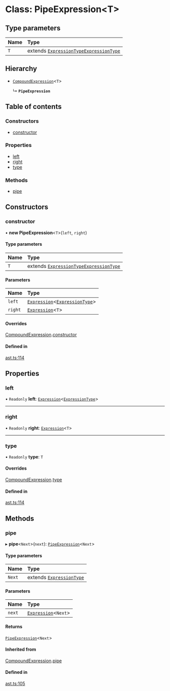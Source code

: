 # Class: PipeExpression<T\>

## Type parameters

| Name | Type                                                                                                     |
| :--- | :------------------------------------------------------------------------------------------------------- |
| `T`  | extends [`ExpressionType`](../modules.md#expressiontype)[`ExpressionType`](../modules.md#expressiontype) |

## Hierarchy

- [`CompoundExpression`](compoundexpression.md)<`T`\>

  ↳ **`PipeExpression`**

## Table of contents

### Constructors

- [constructor](pipeexpression.md#constructor)

### Properties

- [left](pipeexpression.md#left)
- [right](pipeexpression.md#right)
- [type](pipeexpression.md#type)

### Methods

- [pipe](pipeexpression.md#pipe)

## Constructors

### constructor

• **new PipeExpression**<`T`\>(`left`, `right`)

#### Type parameters

| Name | Type                                                                                                     |
| :--- | :------------------------------------------------------------------------------------------------------- |
| `T`  | extends [`ExpressionType`](../modules.md#expressiontype)[`ExpressionType`](../modules.md#expressiontype) |

#### Parameters

| Name    | Type                                                                             |
| :------ | :------------------------------------------------------------------------------- |
| `left`  | [`Expression`](expression.md)<[`ExpressionType`](../modules.md#expressiontype)\> |
| `right` | [`Expression`](expression.md)<`T`\>                                              |

#### Overrides

[CompoundExpression](compoundexpression.md).[constructor](compoundexpression.md#constructor)

#### Defined in

[ast.ts:114](https://github.com/k8ts/hydrographer/blob/main/src/ast.ts#L114)

## Properties

### left

• `Readonly` **left**: [`Expression`](expression.md)<[`ExpressionType`](../modules.md#expressiontype)\>

---

### right

• `Readonly` **right**: [`Expression`](expression.md)<`T`\>

---

### type

• `Readonly` **type**: `T`

#### Overrides

[CompoundExpression](compoundexpression.md).[type](compoundexpression.md#type)

#### Defined in

[ast.ts:114](https://github.com/k8ts/hydrographer/blob/main/src/ast.ts#L114)

## Methods

### pipe

▸ **pipe**<`Next`\>(`next`): [`PipeExpression`](pipeexpression.md)<`Next`\>

#### Type parameters

| Name   | Type                                                     |
| :----- | :------------------------------------------------------- |
| `Next` | extends [`ExpressionType`](../modules.md#expressiontype) |

#### Parameters

| Name   | Type                                   |
| :----- | :------------------------------------- |
| `next` | [`Expression`](expression.md)<`Next`\> |

#### Returns

[`PipeExpression`](pipeexpression.md)<`Next`\>

#### Inherited from

[CompoundExpression](compoundexpression.md).[pipe](compoundexpression.md#pipe)

#### Defined in

[ast.ts:105](https://github.com/k8ts/hydrographer/blob/main/src/ast.ts#L105)
